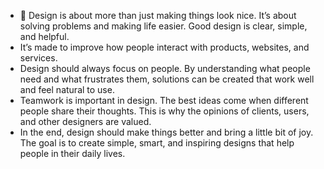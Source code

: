 - 👋 Design is about more than just making things look nice. It’s about solving problems and making life easier. Good design is clear, simple, and helpful.
- It’s made to improve how people interact with products, websites, and services.
- Design should always focus on people. By understanding what people need and what frustrates them, solutions can be created that work well and feel natural to use.
- Teamwork is important in design. The best ideas come when different people share their thoughts. This is why the opinions of clients, users, and other designers are valued.
- In the end, design should make things better and bring a little bit of joy. The goal is to create simple, smart, and inspiring designs that help people in their daily lives.

<!---
AlexandraKruk/AlexandraKruk is a ✨ special ✨ repository because its `README.md` (this file) appears on your GitHub profile.
You can click the Preview link to take a look at your changes.
--->

